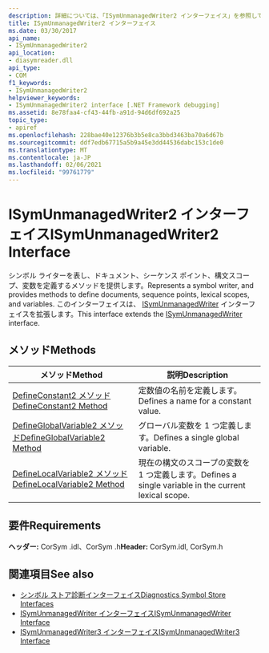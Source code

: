 ```yaml
---
description: 詳細については、「ISymUnmanagedWriter2 インターフェイス」を参照してください。
title: ISymUnmanagedWriter2 インターフェイス
ms.date: 03/30/2017
api_name:
- ISymUnmanagedWriter2
api_location:
- diasymreader.dll
api_type:
- COM
f1_keywords:
- ISymUnmanagedWriter2
helpviewer_keywords:
- ISymUnmanagedWriter2 interface [.NET Framework debugging]
ms.assetid: 8e78faa4-cf43-44fb-a91d-94d6df692a25
topic_type:
- apiref
ms.openlocfilehash: 228bae40e12376b3b5e8ca3bbd3463ba70a6d67b
ms.sourcegitcommit: ddf7edb67715a5b9a45e3dd44536dabc153c1de0
ms.translationtype: MT
ms.contentlocale: ja-JP
ms.lasthandoff: 02/06/2021
ms.locfileid: "99761779"
---
```

# <a name="isymunmanagedwriter2-interface"></a><span data-ttu-id="5d8fe-103">ISymUnmanagedWriter2 インターフェイス</span><span class="sxs-lookup"><span data-stu-id="5d8fe-103">ISymUnmanagedWriter2 Interface</span></span>

<span data-ttu-id="5d8fe-104">シンボル ライターを表し、ドキュメント、シーケンス ポイント、構文スコープ、変数を定義するメソッドを提供します。</span><span class="sxs-lookup"><span data-stu-id="5d8fe-104">Represents a symbol writer, and provides methods to define documents, sequence points, lexical scopes, and variables.</span></span> <span data-ttu-id="5d8fe-105">このインターフェイスは、 [ISymUnmanagedWriter](isymunmanagedwriter-interface.md) インターフェイスを拡張します。</span><span class="sxs-lookup"><span data-stu-id="5d8fe-105">This interface extends the [ISymUnmanagedWriter](isymunmanagedwriter-interface.md) interface.</span></span>  
  
## <a name="methods"></a><span data-ttu-id="5d8fe-106">メソッド</span><span class="sxs-lookup"><span data-stu-id="5d8fe-106">Methods</span></span>  
  
|<span data-ttu-id="5d8fe-107">メソッド</span><span class="sxs-lookup"><span data-stu-id="5d8fe-107">Method</span></span>|<span data-ttu-id="5d8fe-108">説明</span><span class="sxs-lookup"><span data-stu-id="5d8fe-108">Description</span></span>|  
|------------|-----------------|  
|[<span data-ttu-id="5d8fe-109">DefineConstant2 メソッド</span><span class="sxs-lookup"><span data-stu-id="5d8fe-109">DefineConstant2 Method</span></span>](isymunmanagedwriter2-defineconstant2-method.md)|<span data-ttu-id="5d8fe-110">定数値の名前を定義します。</span><span class="sxs-lookup"><span data-stu-id="5d8fe-110">Defines a name for a constant value.</span></span>|  
|[<span data-ttu-id="5d8fe-111">DefineGlobalVariable2 メソッド</span><span class="sxs-lookup"><span data-stu-id="5d8fe-111">DefineGlobalVariable2 Method</span></span>](isymunmanagedwriter2-defineglobalvariable2-method.md)|<span data-ttu-id="5d8fe-112">グローバル変数を 1 つ定義します。</span><span class="sxs-lookup"><span data-stu-id="5d8fe-112">Defines a single global variable.</span></span>|  
|[<span data-ttu-id="5d8fe-113">DefineLocalVariable2 メソッド</span><span class="sxs-lookup"><span data-stu-id="5d8fe-113">DefineLocalVariable2 Method</span></span>](isymunmanagedwriter2-definelocalvariable2-method.md)|<span data-ttu-id="5d8fe-114">現在の構文のスコープの変数を 1 つ定義します。</span><span class="sxs-lookup"><span data-stu-id="5d8fe-114">Defines a single variable in the current lexical scope.</span></span>|  
  
## <a name="requirements"></a><span data-ttu-id="5d8fe-115">要件</span><span class="sxs-lookup"><span data-stu-id="5d8fe-115">Requirements</span></span>  

 <span data-ttu-id="5d8fe-116">**ヘッダー:** CorSym .idl、CorSym .h</span><span class="sxs-lookup"><span data-stu-id="5d8fe-116">**Header:** CorSym.idl, CorSym.h</span></span>  
  
## <a name="see-also"></a><span data-ttu-id="5d8fe-117">関連項目</span><span class="sxs-lookup"><span data-stu-id="5d8fe-117">See also</span></span>

- [<span data-ttu-id="5d8fe-118">シンボル ストア診断インターフェイス</span><span class="sxs-lookup"><span data-stu-id="5d8fe-118">Diagnostics Symbol Store Interfaces</span></span>](diagnostics-symbol-store-interfaces.md)
- [<span data-ttu-id="5d8fe-119">ISymUnmanagedWriter インターフェイス</span><span class="sxs-lookup"><span data-stu-id="5d8fe-119">ISymUnmanagedWriter Interface</span></span>](isymunmanagedwriter-interface.md)
- [<span data-ttu-id="5d8fe-120">ISymUnmanagedWriter3 インターフェイス</span><span class="sxs-lookup"><span data-stu-id="5d8fe-120">ISymUnmanagedWriter3 Interface</span></span>](isymunmanagedwriter3-interface.md)
